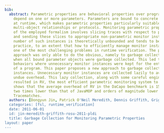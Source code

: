 ```yaml
---
bib:
  abstract: Parametric properties are behavioral properties over program events that
    depend on one or more parameters. Parameters are bound to concrete data or objects
    at runtime, which makes parametric properties particularly suitable for stating
    multi-object relationships or protocols. Monitoring parametric properties independently
    of the employed formalism involves slicing traces with respect to parameter instances
    and sending these slices to appropriate non-parametric monitor instances. The
    number of such instances is theoretically unbounded and tends to be enormous in
    practice, to an extent that how to efficiently manage monitor instances has become
    one of the most challenging problems in runtime verification. The previous formalism-independent
    approach was only able to do the obvious, namely to garbage collect monitor instances
    when all bound parameter objects were garbage collected. This led to pathological
    behaviors where unnecessary monitor instances were kept for the entire length
    of a program. This paper proposes a new approach to garbage collecting monitor
    instances. Unnecessary monitor instances are collected lazily to avoid creating
    undue overhead. This lazy collection, along with some careful engineering, has
    resulted in RV, the most efficient parametric monitoring system to date. Our evaluation
    shows that the average overhead of RV in the DaCapo benchmark is 15%, which is
    two times lower than that of JavaMOP and orders of magnitude lower than that of
    Tracematches.
  authors: [Dongyun Jin, Patrick O'Neil Meredith, Dennis Griffith, Grigore Rosu]
  categories: [fsl, runtime_verification]
  date: 2011-06-01
  id: jin-meredith-griffith-rosu-2011-pldi
  title: Garbage Collection for Monitoring Parametric Properties
layout: paper
---
```

